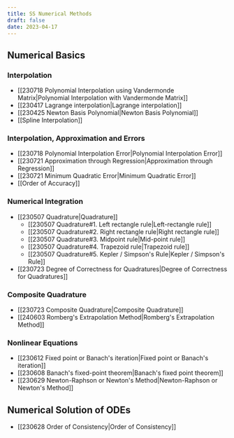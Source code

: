 ```yaml
---
title: SS Numerical Methods
draft: false
date: 2023-04-17
---
```


## Numerical Basics
### Interpolation
- [[230718 Polynomial Interpolation using Vandermonde Matrix|Polynomial Interpolation with Vandermonde Matrix]]
- [[230417 Lagrange interpolation|Lagrange interpolation]]
- [[230425 Newton Basis Polynomial|Newton Basis Polynomial]]
- [[Spline Interpolation]]
### Interpolation, Approximation and Errors
- [[230718 Polynomial Interpolation Error|Polynomial Interpolation Error]]
- [[230721 Approximation through Regression|Approximation through Regression]]
- [[230721 Minimum Quadratic Error|Minimum Quadratic Error]]
- [[Order of Accuracy]]
### Numerical Integration
- [[230507 Quadrature|Quadrature]]
	- [[230507 Quadrature#1. Left rectangle rule|Left-rectangle rule]] 
	- [[230507 Quadrature#2. Right rectangle rule|Right rectangle rule]] 
	- [[230507 Quadrature#3. Midpoint rule|Mid-point rule]] 
	- [[230507 Quadrature#4. Trapezoid rule|Trapezoid rule]] 
	- [[230507 Quadrature#5. Kepler / Simpson's Rule|Kepler / Simpson's Rule]] 
- [[230723 Degree of Correctness for Quadratures|Degree of Correctness for Quadratures]] 
### Composite Quadrature 
- [[230723 Composite Quadrature|Composite Quadrature]]
- [[240603 Romberg's Extrapolation Method|Romberg's Extrapolation Method]] 
### Nonlinear Equations
- [[230612 Fixed point or Banach's iteration|Fixed point or Banach's iteration]]
- [[230608 Banach's fixed-point theorem|Banach's fixed point theorem]]
- [[230629 Newton-Raphson or Newton's Method|Newton-Raphson or Newton's Method]]
## Numerical Solution of ODEs
- [[230628 Order of Consistency|Order of Consistency]]

